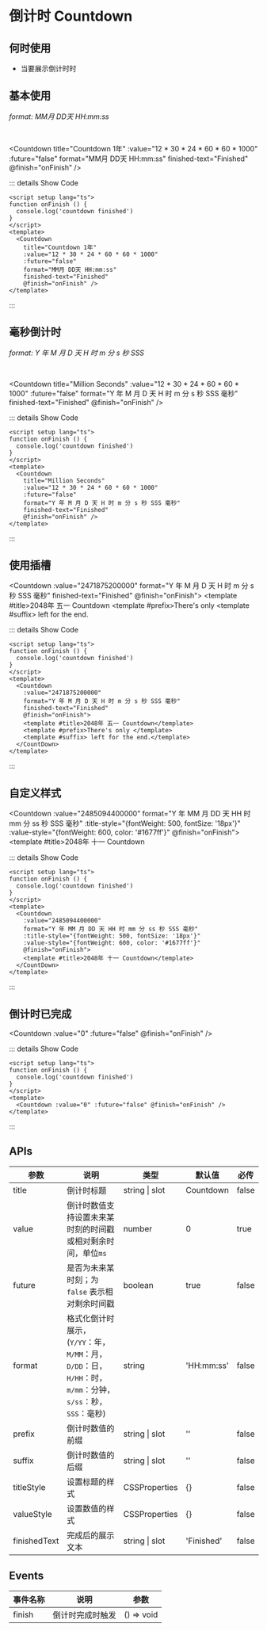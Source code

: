 # 倒计时 Countdown<BackTop />

## 何时使用

- 当要展示倒计时时

<script setup lang="ts">
function onFinish () {
  console.log('countdown finished')
}
</script>

## 基本使用

*format: MM月 DD天 HH:mm:ss*

<br/>

<Countdown
  title="Countdown 1年"
  :value="12 * 30 * 24 * 60 * 60 * 1000"
  :future="false"
  format="MM月 DD天 HH:mm:ss"
  finished-text="Finished"
  @finish="onFinish" />

::: details Show Code

```vue
<script setup lang="ts">
function onFinish () {
  console.log('countdown finished')
}
</script>
<template>
  <Countdown
    title="Countdown 1年"
    :value="12 * 30 * 24 * 60 * 60 * 1000"
    :future="false"
    format="MM月 DD天 HH:mm:ss"
    finished-text="Finished"
    @finish="onFinish" />
</template>
```

:::

## 毫秒倒计时

*format: Y 年 M 月 D 天 H 时 m 分 s 秒 SSS*

<br/>

<Countdown
  title="Million Seconds"
  :value="12 * 30 * 24 * 60 * 60 * 1000"
  :future="false"
  format="Y 年 M 月 D 天 H 时 m 分 s 秒 SSS 毫秒"
  finished-text="Finished"
  @finish="onFinish" />

::: details Show Code

```vue
<script setup lang="ts">
function onFinish () {
  console.log('countdown finished')
}
</script>
<template>
  <Countdown
    title="Million Seconds"
    :value="12 * 30 * 24 * 60 * 60 * 1000"
    :future="false"
    format="Y 年 M 月 D 天 H 时 m 分 s 秒 SSS 毫秒"
    finished-text="Finished"
    @finish="onFinish" />
</template>
```

:::

## 使用插槽

<Countdown
  :value="2471875200000"
  format="Y 年 M 月 D 天 H 时 m 分 s 秒 SSS 毫秒"
  finished-text="Finished"
  @finish="onFinish">
  <template #title>2048年 五一 Countdown</template>
  <template #prefix>There's only </template>
  <template #suffix> left for the end.</template>
</CountDown>

::: details Show Code

```vue
<script setup lang="ts">
function onFinish () {
  console.log('countdown finished')
}
</script>
<template>
  <Countdown
    :value="2471875200000"
    format="Y 年 M 月 D 天 H 时 m 分 s 秒 SSS 毫秒"
    finished-text="Finished"
    @finish="onFinish">
    <template #title>2048年 五一 Countdown</template>
    <template #prefix>There's only </template>
    <template #suffix> left for the end.</template>
  </CountDown>
</template>
```

:::

## 自定义样式

<Countdown
  :value="2485094400000"
  format="Y 年 MM 月 DD 天 HH 时 mm 分 ss 秒 SSS 毫秒"
  :title-style="{fontWeight: 500, fontSize: '18px'}"
  :value-style="{fontWeight: 600, color: '#1677ff'}"
  @finish="onFinish">
  <template #title>2048年 十一 Countdown</template>
</CountDown>

::: details Show Code

```vue
<script setup lang="ts">
function onFinish () {
  console.log('countdown finished')
}
</script>
<template>
  <Countdown
    :value="2485094400000"
    format="Y 年 MM 月 DD 天 HH 时 mm 分 ss 秒 SSS 毫秒"
    :title-style="{fontWeight: 500, fontSize: '18px'}"
    :value-style="{fontWeight: 600, color: '#1677ff'}"
    @finish="onFinish">
    <template #title>2048年 十一 Countdown</template>
  </CountDown>
</template>
```

:::

## 倒计时已完成

<Countdown :value="0" :future="false" @finish="onFinish" />

::: details Show Code

```vue
<script setup lang="ts">
function onFinish () {
  console.log('countdown finished')
}
</script>
<template>
  <Countdown :value="0" :future="false" @finish="onFinish" />
</template>
```

:::

## APIs

参数 | 说明 | 类型 | 默认值 | 必传
-- | -- | -- | -- | --
title | 倒计时标题 | string &#124; slot | Countdown | false
value | 倒计时数值支持设置未来某时刻的时间戳或相对剩余时间，单位`ms` | number | 0 | true
future | 是否为未来某时刻；为 `false` 表示相对剩余时间戳 | boolean | true| false
format | 格式化倒计时展示，(`Y/YY`：年，`M/MM`：月，`D/DD`：日，`H/HH`：时，`m/mm`：分钟，`s/ss`：秒，`SSS`：毫秒) | string | 'HH:mm:ss' | false
prefix | 倒计时数值的前缀 | string &#124; slot | '' | false
suffix | 倒计时数值的后缀 | string &#124; slot | '' | false
titleStyle | 设置标题的样式 | CSSProperties | {} | false
valueStyle | 设置数值的样式 | CSSProperties | {} | false
finishedText | 完成后的展示文本 | string &#124; slot | 'Finished' | false

## Events

事件名称 | 说明 | 参数
-- | -- | --
finish | 倒计时完成时触发 | () => void
